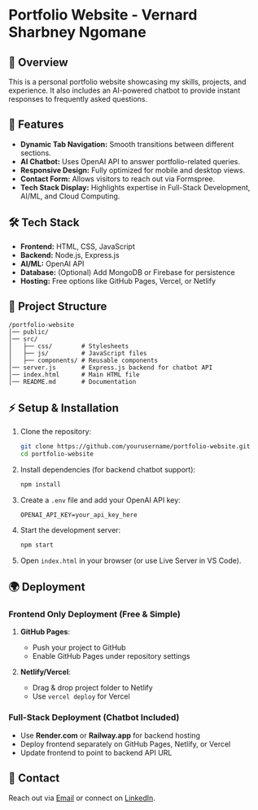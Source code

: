 # Portfolio Website - Vernard Sharbney Ngomane

## 📌 Overview  
This is a personal portfolio website showcasing my skills, projects, and experience. It also includes an AI-powered chatbot to provide instant responses to frequently asked questions.

## 🚀 Features  
- **Dynamic Tab Navigation:** Smooth transitions between different sections.  
- **AI Chatbot:** Uses OpenAI API to answer portfolio-related queries.  
- **Responsive Design:** Fully optimized for mobile and desktop views.  
- **Contact Form:** Allows visitors to reach out via Formspree.  
- **Tech Stack Display:** Highlights expertise in Full-Stack Development, AI/ML, and Cloud Computing.  

## 🛠️ Tech Stack  
- **Frontend:** HTML, CSS, JavaScript  
- **Backend:** Node.js, Express.js  
- **AI/ML:** OpenAI API  
- **Database:** (Optional) Add MongoDB or Firebase for persistence  
- **Hosting:** Free options like GitHub Pages, Vercel, or Netlify  

## 📂 Project Structure  
```
/portfolio-website
│── public/
│── src/
│   ├── css/        # Stylesheets
│   ├── js/         # JavaScript files
│   ├── components/ # Reusable components
│── server.js       # Express.js backend for chatbot API
│── index.html      # Main HTML file
│── README.md       # Documentation
```

## ⚡ Setup & Installation  
1. Clone the repository:  
   ```sh
   git clone https://github.com/yourusername/portfolio-website.git
   cd portfolio-website
   ```

2. Install dependencies (for backend chatbot support):  
   ```sh
   npm install
   ```

3. Create a `.env` file and add your OpenAI API key:  
   ```
   OPENAI_API_KEY=your_api_key_here
   ```

4. Start the development server:  
   ```sh
   npm start
   ```

5. Open `index.html` in your browser (or use Live Server in VS Code).

## 🌍 Deployment  
### **Frontend Only Deployment (Free & Simple)**  
1. **GitHub Pages**:  
   - Push your project to GitHub  
   - Enable GitHub Pages under repository settings  

2. **Netlify/Vercel**:  
   - Drag & drop project folder to Netlify  
   - Use `vercel deploy` for Vercel  

### **Full-Stack Deployment (Chatbot Included)**  
- Use **Render.com** or **Railway.app** for backend hosting  
- Deploy frontend separately on GitHub Pages, Netlify, or Vercel  
- Update frontend to point to backend API URL  

## 📧 Contact  
Reach out via [Email](mailto:vvsharbney@gmail.com) or connect on [LinkedIn](https://www.linkedin.com/in/vernard-sharbney-ngomane-407110249/).

